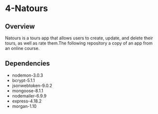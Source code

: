 # 4-Natours

## Overview

Natours is a tours app that allows users to create, update, and delete their tours, as well as rate them.The following repository a copy of an app from an online course.

## Dependencies
- nodemon-3.0.3
- bcrypt-5.1.1
- jsonwebtoken-9.0.2
- mongoose-8.1.1
- nodemailer-6.9.9
- express-4.18.2
- morgan-1.10
